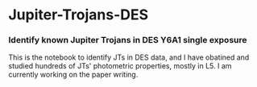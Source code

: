 # Jupiter-Trojans-DES
### Identify known Jupiter Trojans in DES Y6A1 single exposure
This is the notebook to identify JTs in DES data, and I have obatined and studied hundreds of JTs' photometric properties, mostly in L5. I am currently working on the paper writing.
